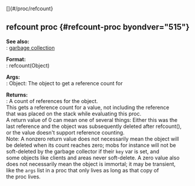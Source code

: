 []{#/proc/refcount}    
## refcount proc {#refcount-proc byondver="515"}    
**See also:**    
:   [garbage collection](ref/DM/garbage)    
<!-- -->    
**Format:**    
:   refcount(Object)    
<!-- -->    
**Args:**    
:   Object: The object to get a reference count for    
<!-- -->    
**Returns:**    
:   A count of references for the object.    
This gets a reference count for a value, not including the reference    
that was placed on the stack while evaluating this proc.    
A return value of 0 can mean one of several things: Either this was the    
last reference and the object was subsequently deleted after refcount(),    
or the value doesn\'t support reference counting.    
Note: A nonzero return value does not necessarily mean the object will    
be deleted when its count reaches zero; mobs for instance will not be    
soft-deleted by the garbage collector if their `key` var is set, and    
some objects like clients and areas never soft-delete. A zero value also    
does not necessarily mean the object is immortal; it may be transient,    
like the `args` list in a proc that only lives as long as that copy of    
the proc lives.  